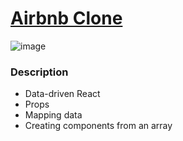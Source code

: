 # [Airbnb Clone]()

![image](https://user-images.githubusercontent.com/82247833/201847972-80d272e5-08e2-450e-9481-d4146ddec88d.png)


### Description

* Data-driven React 
* Props
* Mapping data 
* Creating components from an array 

